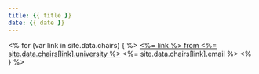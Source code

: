 ```yaml
---
title: {{ title }}
date: {{ date }}
---
```

<% for (var link in site.data.chairs) { %>
  <a href="<%= site.data.chairs[link].url %>"> <%= link %> from <%= site.data.chairs[link].university %></a> <%= site.data.chairs[link].email %>
<% } %>